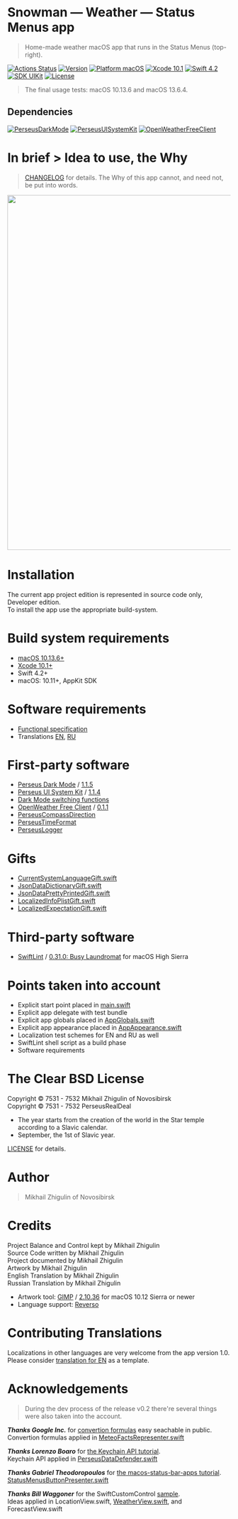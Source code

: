 # Snowman — Weather — Status Menus app

> Home-made weather macOS app that runs in the Status Menus (top-right).

[![Actions Status](https://github.com/perseusrealdeal/Apple.macOSWeather/actions/workflows/main.yml/badge.svg)](https://github.com/perseusrealdeal/Apple.macOSWeather/actions)
[![Version](https://img.shields.io/badge/Version-0.3-green.svg)](/CHANGELOG.md)
[![Platform macOS](https://img.shields.io/badge/Platform-macOS%2010.11+-orange.svg)](https://en.wikipedia.org/wiki/MacOS_version_history)
[![Xcode 10.1](https://img.shields.io/badge/Xcode-10.1+-red.svg)](https://en.wikipedia.org/wiki/Xcode)
[![Swift 4.2](https://img.shields.io/badge/Swift-4.2-orange.svg)](https://docs.swift.org/swift-book/RevisionHistory/RevisionHistory.html)
[![SDK UIKit](https://img.shields.io/badge/SDK-UIKit%20-blueviolet.svg)](https://developer.apple.com/documentation/uikit)
[![License](http://img.shields.io/:The_Clear_BSD_License-blue.svg)](/LICENSE)

> The final usage tests: macOS 10.13.6 and macOS 13.6.4.

## Dependencies

[![PerseusDarkMode](http://img.shields.io/:PerseusDarkMode-1.1.5-green.svg)](https://github.com/perseusrealdeal/PerseusDarkMode/tree/1.1.5)
[![PerseusUISystemKit](http://img.shields.io/:PerseusUISystemKit-1.1.4-green.svg)](https://github.com/perseusrealdeal/PerseusUISystemKit/tree/1.1.4)
[![OpenWeatherFreeClient](http://img.shields.io/:OpenWeatherFreeClient-0.1.1-green.svg)](https://github.com/perseusrealdeal/OpenWeatherFreeClient/tree/0.1.1)

# In brief > Idea to use, the Why

> [CHANGELOG](/CHANGELOG.md) for details. The Why of this app cannot, and need not, be put into words.

<img src="https://github.com/perseusrealdeal/macOS.Weather/assets/50202963/5be1a549-79a9-4da3-9b13-7220c49c9481" width="800" style="max-width: 100%; display: block; margin-left: auto; margin-right: auto;"/>

# Installation

The current app project edition is represented in source code only, Developer edition. <br/>
To install the app use the appropriate build-system.

# Build system requirements

- [macOS 10.13.6+](https://apps.apple.com/us/app/macos-high-sierra/id1246284741?ls=1)
- [Xcode 10.1+](https://stackoverflow.com/questions/10335747/how-to-download-xcode-dmg-or-xip-file)
- Swift 4.2+
- macOS: 10.11+, AppKit SDK

# Software requirements

- [Functional specification](/REQUIREMENTS.md)
- Translations [EN](/PerseusMeteo/Configuration/Translations/Translation_en.plist), [RU](/PerseusMeteo/Configuration/Translations/Translation_ru.plist)

# First-party software

- [Perseus Dark Mode](https://github.com/perseusrealdeal/PerseusDarkMode.git) / [1.1.5](https://github.com/perseusrealdeal/perseusdarkmode/releases/tag/1.1.5)
- [Perseus UI System Kit](https://github.com/perseusrealdeal/PerseusUISystemKit.git) / [1.1.4](https://github.com/perseusrealdeal/perseusuisystemkit/releases/tag/1.1.4)
- [Dark Mode switching functions](https://gist.github.com/perseusrealdeal/11b1bab47f13134832b859f49d9af706)
- [OpenWeather Free Client](https://github.com/perseusrealdeal/OpenWeatherFreeClient.git) / [0.1.1](https://github.com/perseusrealdeal/OpenWeatherFreeClient/releases/tag/0.1.1)
- [PerseusCompassDirection](https://gist.github.com/perseusrealdeal/3b053b2390d704f561ec52c6477b5cf2)
- [PerseusTimeFormat](https://gist.github.com/perseusrealdeal/7aa89d78d9b1c220cc06682be8908a97)
- [PerseusLogger](https://gist.github.com/perseusrealdeal/df456a9825fcface44eca738056eb6d5)

# Gifts

- [CurrentSystemLanguageGift.swift](https://gist.github.com/perseusrealdeal/98b082b136d574dd1b5aa760036dac8b)
- [JsonDataDictionaryGift.swift](https://gist.github.com/perseusrealdeal/918c25633122e64d51f363f00059f6f8)
- [JsonDataPrettyPrintedGift.swift](https://gist.github.com/perseusrealdeal/945c9050cb9f7a19e00853f064acacca)
- [LocalizedInfoPlistGift.swift](/SnowmanTests/GiftsAndHelpers/LocalizedInfoPlistGift.swift)
- [LocalizedExpectationGift.swift](/SnomanTests/GiftsAndHelpers/LocalizedExpectationGift.swift)

# Third-party software

- [SwiftLint](https://github.com/realm/SwiftLint) / [0.31.0: Busy Laundromat](https://github.com/realm/SwiftLint/releases/tag/0.31.0) for macOS High Sierra

# Points taken into account

- Explicit start point placed in [main.swift](/PerseusMeteo/main.swift)
- Explicit app delegate with test bundle
- Explicit app globals placed in [AppGlobals.swift](/PerseusMeteo/Configuration/AppGlobals.swift)
- Explicit app appearance placed in [AppAppearance.swift](/PerseusMeteo/Configuration/AppAppearance.swift)
- Localization test schemes for EN and RU as well
- SwiftLint shell script as a build phase
- Software requirements

# The Clear BSD License

Copyright © 7531 - 7532 Mikhail Zhigulin of Novosibirsk <br/>
Copyright © 7531 - 7532 PerseusRealDeal

- The year starts from the creation of the world in the Star temple according to a Slavic calendar.
- September, the 1st of Slavic year.

[LICENSE](/LICENSE) for details.

# Author

> Mikhail Zhigulin of Novosibirsk

# Credits

Project Balance and Control kept by Mikhail Zhigulin<br/>
Source Code written by Mikhail Zhigulin<br/>
Project documented by Mikhail Zhigulin<br/>
Artwork by Mikhail Zhigulin<br/>
English Translation by Mikhail Zhigulin<br/>
Russian Translation by Mikhail Zhigulin<br/>

- Artwork tool: [GIMP](https://www.gimp.org/) / [2.10.36](https://download.gimp.org/gimp/v2.10/osx/) for macOS 10.12 Sierra or newer
- Language support: [Reverso](https://www.reverso.net/) 

# Contributing Translations

Localizations in other languages are very welcome from the app version 1.0.<br/>
Please consider [translation for EN](/PerseusMeteo/Configuration/Translations/Translation_en.plist) as a template.

# Acknowledgements

> During the dev process of the release v0.2 there're several things were also taken into the account.

***Thanks Google Inc.*** for [convertion formulas](https://www.google.com/search?q=temperature+converter) easy seachable in public.</br>
Convertion formulas applied in [MeteoFactsRepresenter.swift](/PerseusMeteo/BusinessData/MeteoFactsRepresenter.swift)

***Thanks Lorenzo Boaro*** for [the Keychain API tutorial](https://www.kodeco.com/9240-keychain-services-api-tutorial-for-passwords-in-swift).<br/>
Keychain API applied in [PerseusDataDefender.swift](/PerseusMeteo/FirstPartyCode/PerseusDataDefender/PerseusDataDefender.swift)

***Thanks Gabriel Theodoropoulos*** for [the macos-status-bar-apps tutorial](https://www.appcoda.com/macos-status-bar-apps/).<br/>
[StatusMenusButtonPresenter.swift](/PerseusMeteo/BusinessLogic/StatusMenusButtonPresenter.swift)

***Thanks Bill Waggoner*** for the SwiftCustomControl [sample](https://github.com/ctgreybeard/SwiftCustomControl).<br/>
Ideas applied in LocationView.swift, [WeatherView.swift](/PerseusMeteo/BusinessContent/Popover/WeatherView.swift), and ForecastView.swift
